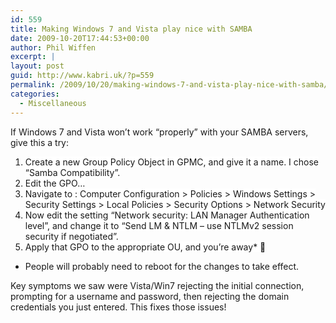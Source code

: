 ```yaml
---
id: 559
title: Making Windows 7 and Vista play nice with SAMBA
date: 2009-10-20T17:44:53+00:00
author: Phil Wiffen
excerpt: |
layout: post
guid: http://www.kabri.uk/?p=559
permalink: /2009/10/20/making-windows-7-and-vista-play-nice-with-samba/
categories:
  - Miscellaneous
---
```

If Windows 7 and Vista won&#8217;t work &#8220;properly&#8221; with your SAMBA servers, give this a try:

  1. <span style="background-color: #ffffff;">Create a new Group Policy Object in GPMC, and give it a name. I chose &#8220;Samba Compatibility&#8221;.</span>
  2. <span style="background-color: #ffffff;">Edit the GPO&#8230;</span>
  3. <span style="background-color: #ffffff;">Navigate to : Computer Configuration > Policies > Windows Settings > Security Settings > Local Policies > Security Options > Network Security</span>
  4. <span style="background-color: #ffffff;">Now edit the setting &#8220;Network security: LAN Manager Authentication level&#8221;, and change it to &#8220;Send LM & NTLM &#8211; use NTLMv2 session security if negotiated&#8221;.</span>
  5. <span style="background-color: #ffffff;">Apply that GPO to the appropriate OU, and you&#8217;re away* 🙂</span>

* People will probably need to reboot for the changes to take effect.

Key symptoms we saw were Vista/Win7 rejecting the initial connection, prompting for a username and password, then rejecting the domain credentials you just entered. This fixes those issues!